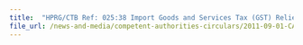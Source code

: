 ```yaml
---
title:  "HPRG/CTB Ref: 025:38 Import Goods and Services Tax (GST) Relief for Clinical Trial Materials (CTM)" 
file_url: /news-and-media/competent-authorities-circulars/2011-09-01-CA3.pdf
---
```

